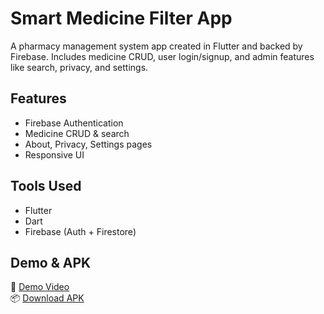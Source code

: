 # Smart Medicine Filter App

A pharmacy management system app created in Flutter and backed by Firebase. Includes medicine CRUD, user login/signup, and admin features like search, privacy, and settings.

## Features
- Firebase Authentication
- Medicine CRUD & search
- About, Privacy, Settings pages
- Responsive UI

## Tools Used
- Flutter
- Dart
- Firebase (Auth + Firestore)

## Demo & APK
🎥 [Demo Video](https://drive.google.com/file/d/1ktgeIu1WRBr3wDL9AqFKfODmMdgGx73y/view?usp=drivesdk)  
📦 [Download APK](https://drive.google.com/file/d/1tp87jEz1gKa-X15o83hLJX2o1nk-ko0g/view?usp=drivesdk)
